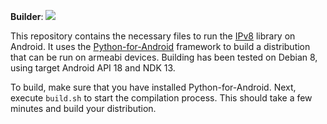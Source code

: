 **Builder**: [![](http://jenkins-ci.tribler.org/job/ipv8/job/build_ipv8_android_backend/badge/icon)](http://jenkins-ci.tribler.org/job/ipv8/job/build_ipv8_android_backend/)

This repository contains the necessary files to run the [IPv8](https://github.com/Tribler/py-ipv8) library on Android. It uses the [Python-for-Android](https://github.com/kivy/python-for-android) framework to build a distribution that can be run on armeabi devices. Building has been tested on Debian 8, using target Android API 18 and NDK 13.

To build, make sure that you have installed Python-for-Android. Next, execute `build.sh` to start the compilation process. This should take a few minutes and build your distribution.
